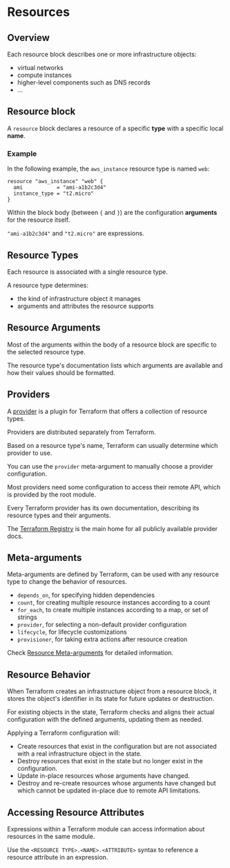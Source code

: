 # Resources

## Overview

Each resource block describes one or more infrastructure objects:
- virtual networks
- compute instances
- higher-level components such as DNS records
- ...


## Resource block

A `resource` block declares a resource of a specific **type** with a specific local **name**.

### Example

In the following example,  the `aws_instance` resource type is named `web`:

```hcl
resource "aws_instance" "web" {
  ami           = "ami-a1b2c3d4"
  instance_type = "t2.micro"
}
```

Within the block body (between `{` and `}`) are the configuration **arguments** for the resource itself.

`"ami-a1b2c3d4"` and `"t2.micro"` are expressions.


## Resource Types

Each resource is associated with a single resource type.

A resource type determines:
- the kind of infrastructure object it manages
- arguments and attributes the resource supports


## Resource Arguments

Most of the arguments within the body of a resource block are specific to the selected resource type. 

The resource type's documentation lists which arguments are available and how their values should be formatted.


## Providers

A [provider](https://registry.terraform.io/browse/providers) is a plugin for Terraform that offers a collection of resource types.

Providers are distributed separately from Terraform.

Based on a resource type's name, Terraform can usually determine which provider to use.

You can use the `provider` meta-argument to manually choose a provider configuration.

Most providers need some configuration to access their remote API, which is provided by the root module.

Every Terraform provider has its own documentation, describing its resource types and their arguments.

The [Terraform Registry](https://registry.terraform.io/browse/providers) is the main home for all publicly available provider docs.


## Meta-arguments

Meta-arguments are defined by Terraform, can be used with any resource type to change the behavior of resources.

- `depends_on`, for specifying hidden dependencies
- `count`, for creating multiple resource instances according to a count
- `for_each`, to create multiple instances according to a map, or set of strings
- `provider`, for selecting a non-default provider configuration
- `lifecycle`, for lifecycle customizations
- `provisioner`, for taking extra actions after resource creation

Check [Resource Meta-arguments](https://developer.hashicorp.com/terraform/language/meta-arguments/depends_on) for detailed information.


## Resource Behavior

When Terraform creates an infrastructure object from a resource block, it stores the object's identifier in its state for future updates or destruction.

For existing objects in the state, Terraform checks and aligns their actual configuration with the defined arguments, updating them as needed.

Applying a Terraform configuration will:

- Create resources that exist in the configuration but are not associated with a real infrastructure object in the state.
- Destroy resources that exist in the state but no longer exist in the configuration.
- Update in-place resources whose arguments have changed.
- Destroy and re-create resources whose arguments have changed but which cannot be updated in-place due to remote API limitations.


## Accessing Resource Attributes

Expressions within a Terraform module can access information about resources in the same module.

Use the `<RESOURCE TYPE>.<NAME>.<ATTRIBUTE>` syntax to reference a resource attribute in an expression.